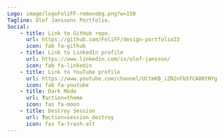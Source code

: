 ```yaml
---
Logo: image/logoFoliFF-removebg.png?w=150
Tagline: Olof Janssons Portfolio.
Social:
    - title: Link to GitHub repo.
      url: https://github.com/FoliFF/design-portfolio23
      icon: fab fa-github
    - title: Link to LinkedIn profile
      url: https://www.linkedin.com/in/olof-jansson/
      icon: fab fa-linkedin
    - title: Link to YouTube profile
      url: https://www.youtube.com/channel/UCtmKB_iZN2nFb5fCA00tNYg
      icon: fab fa-youtube
    - title: Dark Mode
      url: ?action=theme
      icon: fas fa-moon
    - title: Destroy Session
      url: ?action=session_destroy
      icon: fas fa-trash-alt
---
```

